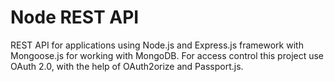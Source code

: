 # Node REST API

REST API for applications using Node.js and Express.js framework with Mongoose.js for working with MongoDB. For access control this project use OAuth 2.0, with the help of OAuth2orize and Passport.js.